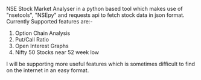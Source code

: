 NSE Stock Market Analyser in a python based tool which makes use of "nsetools", "NSEpy" and requests api to fetch stock data in json format.
Currently Supported features are:-
1. Option Chain Analysis
2. Put/Call Ratio
3. Open Interest Graphs
4. Nifty 50 Stocks near 52 week low

I will be supporting more useful features which is sometimes difficult to find on the internet in an easy format.
